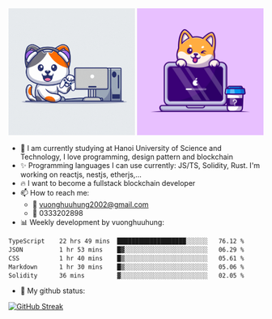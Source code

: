 
<div align="center">
    <a href="#"><img width="250" height="250" src="./shiba.gif"></a>
    <a href="#"><img width="250" height="250" src="./corgy.jpg"></a>
</div>

- 🌱 I am currently studying at Hanoi University of Science and Technology, I love programming, design pattern and blockchain
- :sparkles: Programming languages I can use currently: JS/TS, Solidity, Rust. I'm working on reactjs, nestjs, etherjs,...
- :fire: I want to become a fullstack blockchain developer
- 📫 How to reach me: 
  + :green_heart: vuonghuuhung2002@gmail.com 
  + :green_heart: 0333202898
- 📊 Weekly development by vuonghuuhung:
<!--START_SECTION:waka-->

```txt
TypeScript    22 hrs 49 mins  ███████████████████░░░░░░   76.12 %
JSON          1 hr 53 mins    █▓░░░░░░░░░░░░░░░░░░░░░░░   06.29 %
CSS           1 hr 40 mins    █▒░░░░░░░░░░░░░░░░░░░░░░░   05.61 %
Markdown      1 hr 30 mins    █▒░░░░░░░░░░░░░░░░░░░░░░░   05.06 %
Solidity      36 mins         ▓░░░░░░░░░░░░░░░░░░░░░░░░   02.05 %
```

<!--END_SECTION:waka-->
- 🌱 My github status:

[![GitHub Streak](https://nirzak-streak-stats.vercel.app?user=vuonghuuhung&theme=github-dark-dimmed&border_radius=10&exclude_days=Sun%2CSat&card_width=1000&card_height=250&excludeDaysLabel=EBEBEB00)](https://git.io/streak-stats)
<!--
**vuonghuuhung/vuonghuuhung** is a ✨ _special_ ✨ repository because its `README.md` (this file) appears on your GitHub profile.

Here are some ideas to get you started:

- 🔭 I’m currently working on ...
- 🌱 I’m currently learning ...
- 👯 I’m looking to collaborate on ...
- 🤔 I’m looking for help with ...
- 💬 Ask me about ...
- 📫 How to reach me: ...
- 😄 Pronouns: ...
- ⚡ Fun fact: ...
-->
